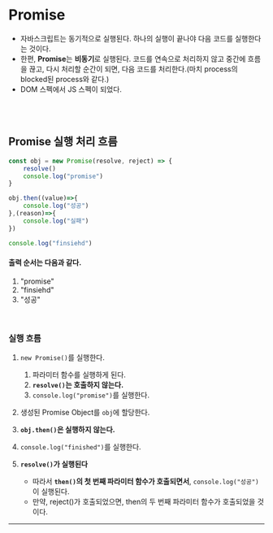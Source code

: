 # Promise

- 자바스크립트는 동기적으로 실행된다. 하나의 실행이 끝나야 다음 코드를 실행한다는 것이다.
- 한편, **Promise**는 **비동기**로 실행된다. 코드를 연속으로 처리하지 않고 중간에 흐름을 끊고, 다시 처리할 순간이 되면, 다음 코드를 처리한다.(마치 process의 blocked된 process와 같다.)
- DOM 스펙에서 JS 스펙이 되었다.

<br>
<br>

## Promise 실행 처리 흐름

```javascript
const obj = new Promise(resolve, reject) => {
    resolve()
    console.log("promise")
}

obj.then((value)=>{
    console.log("성공")
},(reason)=>{
    console.log("실패")
})

console.log("finsiehd")
```

#### 출력 순서는 다음과 같다.

1. "promise"
2. "finsiehd"
3. "성공"

<br>

### 실행 흐름

1. `new Promise()`를 실행한다.

   1. 파라미터 함수를 실행하게 된다.
   2. **`resolve()`는 호출하지 않는다.**
   3. `console.log("promise")`를 실행한다.

2. 생성된 Promise Object를 `obj`에 할당한다.
3. **`obj.then()`은 실행하지 않는다.**
4. `console.log("finished")`를 실행한다.
5. **`resolve()`가 실행된다**
   - 따라서 **`then()`의 첫 번째 파라미터 함수가 호출되면서**, `console.log("성공")`이 실행된다.
   - 만약, reject()가 호출되었으면, then의 두 번째 파라미터 함수가 호출되었을 것이다.

<hr>
<br>
<br>
